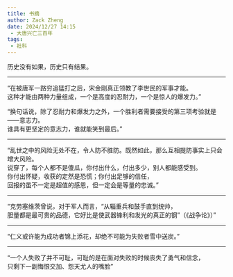 ```yaml
---
title: 书摘
author: Zack Zheng
date: 2024/12/27 14:15
 - 大唐兴亡三百年
tags:
 - 社科
---
```


历史没有如果，历史只有结果。     


-------------------------------

“在被唐军一路穷追猛打之后，宋金刚真正领教了李世民的军事才能。      
这种才能由两种力量组成，一个是高度的忍耐力，一个是惊人的爆发力。”      

“换句话说，除了忍耐力和爆发力之外，一个胜利者需要接受的第三项考验就是——意志力。     
谁具有更坚定的意志力，谁就能笑到最后。”        


--------------------------------


“乱世之中的风险无处不在，令人防不胜防。既然如此，那么互相提防事实上只会增大风险。    
说穿了，每个人都不是傻瓜，你付出什么，付出多少，别人都能感受到。     
你付出怀疑，收获的定然是恐慌；你付出足够的信任，     
回报的虽不一定是超值的感恩，但一定会是等量的忠诚。”     


----------------------------------

“克劳塞维茨曾说，对于军人而言，“从辎重兵和鼓手直到统帅，     
胆量都是最可贵的品德，它好比是使武器锋利和发光的真正的钢”（《战争论》）”       


----------------------------------


“仁义或许能为成功者锦上添花，却绝不可能为失败者雪中送炭。”     


----------------------------------

“一个人失败了并不可耻，可耻的是在面对失败的时候丧失了勇气和信念，     
只剩下一副悔恨交加、怨天尤人的嘴脸”







